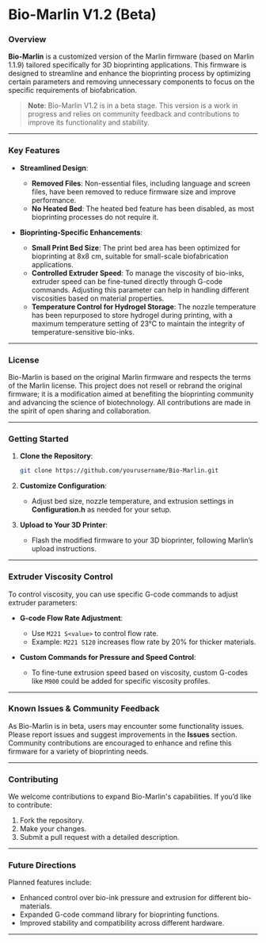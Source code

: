 # Bio-Marlin V1.2 (Beta)

### Overview
**Bio-Marlin** is a customized version of the Marlin firmware (based on Marlin 1.1.9) tailored specifically for 3D bioprinting applications. This firmware is designed to streamline and enhance the bioprinting process by optimizing certain parameters and removing unnecessary components to focus on the specific requirements of biofabrication.

> **Note**: Bio-Marlin V1.2 is in a beta stage. This version is a work in progress and relies on community feedback and contributions to improve its functionality and stability.

---

### Key Features
- **Streamlined Design**:
  - **Removed Files**: Non-essential files, including language and screen files, have been removed to reduce firmware size and improve performance.
  - **No Heated Bed**: The heated bed feature has been disabled, as most bioprinting processes do not require it.

- **Bioprinting-Specific Enhancements**:
  - **Small Print Bed Size**: The print bed area has been optimized for bioprinting at 8x8 cm, suitable for small-scale biofabrication applications.
  - **Controlled Extruder Speed**: To manage the viscosity of bio-inks, extruder speed can be fine-tuned directly through G-code commands. Adjusting this parameter can help in handling different viscosities based on material properties.
  - **Temperature Control for Hydrogel Storage**: The nozzle temperature has been repurposed to store hydrogel during printing, with a maximum temperature setting of 23°C to maintain the integrity of temperature-sensitive bio-inks.

---

### License
Bio-Marlin is based on the original Marlin firmware and respects the terms of the Marlin license. This project does not resell or rebrand the original firmware; it is a modification aimed at benefiting the bioprinting community and advancing the science of biotechnology. All contributions are made in the spirit of open sharing and collaboration.

---

### Getting Started

1. **Clone the Repository**:
   ```bash
   git clone https://github.com/yourusername/Bio-Marlin.git
   ```
2. **Customize Configuration**:
   - Adjust bed size, nozzle temperature, and extrusion settings in **Configuration.h** as needed for your setup.

3. **Upload to Your 3D Printer**:
   - Flash the modified firmware to your 3D bioprinter, following Marlin’s upload instructions.

---

### Extruder Viscosity Control
To control viscosity, you can use specific G-code commands to adjust extruder parameters:
- **G-code Flow Rate Adjustment**:
  - Use `M221 S<value>` to control flow rate.
  - Example: `M221 S120` increases flow rate by 20% for thicker materials.

- **Custom Commands for Pressure and Speed Control**:
  - To fine-tune extrusion speed based on viscosity, custom G-codes like `M900` could be added for specific viscosity profiles. 

---

### Known Issues & Community Feedback
As Bio-Marlin is in beta, users may encounter some functionality issues. Please report issues and suggest improvements in the **Issues** section. Community contributions are encouraged to enhance and refine this firmware for a variety of bioprinting needs.

---

### Contributing
We welcome contributions to expand Bio-Marlin's capabilities. If you’d like to contribute:
1. Fork the repository.
2. Make your changes.
3. Submit a pull request with a detailed description.

---

### Future Directions
Planned features include:
- Enhanced control over bio-ink pressure and extrusion for different bio-materials.
- Expanded G-code command library for bioprinting functions.
- Improved stability and compatibility across different hardware.

--- 

